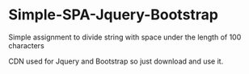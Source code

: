 # Simple-SPA-Jquery-Bootstrap
Simple assignment to divide string with space under the length of 100 characters

CDN used for Jquery and Bootstrap so just download and use it.
